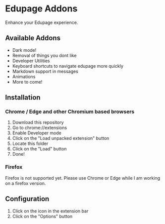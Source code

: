 # Edupage Addons

Enhance your Edupage experience.

## Available Addons

* Dark mode!
* Removal of things you dont like
* Developer Utilities
* Keyboard shortcuts to navigate edupage more quickly
* Markdown support in messages
* Animations
* More to come!

## Installation

### Chrome / Edge and other Chromium based browsers

1. Download this repository
2. Go to chrome://extensions
3. Enable Developer mode
4. Click on the "Load unpacked extension" button
5. Locate this folder
6. Click on the "Load" button
7. Done!

### Firefox

Firefox is not supported yet. Please use Chrome or Edge while I am working on a firefox version.

## Configuration

1. Click on the icon in the extension bar
2. Click on the "Options" button
